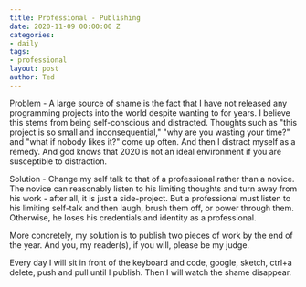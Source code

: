 ```yaml
---
title: Professional - Publishing
date: 2020-11-09 00:00:00 Z
categories:
- daily
tags:
- professional
layout: post
author: Ted
---
```


Problem - A large source of shame is the fact that I have not released any programming projects into the world despite wanting to for years. I believe this stems from being self-conscious and distracted. Thoughts such as "this project is so small and inconsequential," "why are you wasting your time?" and "what if nobody likes it?" come up often. And then I distract myself as a remedy. And god knows that 2020 is not an ideal environment if you are susceptible to distraction.

Solution - Change my self talk to that of a professional rather than a novice. The novice can reasonably listen to his limiting thoughts and turn away from his work - after all, it is just a side-project. But a professional must listen to his limiting self-talk and then laugh, brush them off, or power through them. Otherwise, he loses his credentials and identity as a professional. 

More concretely, my solution is to publish two pieces of work by the end of the year. And you, my reader(s), if you will, please be my judge. 

Every day I will sit in front of the keyboard and code, google, sketch, ctrl+a delete, push and pull until I publish. Then I will watch the shame disappear. 
